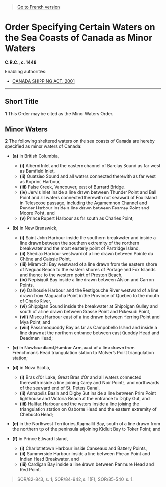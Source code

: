 > [Go to French version](/fr/Règlements/Codification%20des%20règlements%20du%20Canada/1401-1500/C.R.C.,%20ch.%201448.md)

# Order Specifying Certain Waters on the Sea Coasts of Canada as Minor Waters

**C.R.C., c. 1448**

Enabling authorities: 
- [CANADA SHIPPING ACT, 2001](/en/Acts/Statutes%20of%20Canada/2001/c.%2026.md)

----------



## Short Title


**1** This Order may be cited as the Minor Waters Order.




## Minor Waters


**2** The following sheltered waters on the sea coasts of Canada are hereby specified as minor waters of Canada:
- **(a)** in British Columbia,
	- **(i)** Alberni Inlet and the eastern channel of Barclay Sound as far west as Bamfield Inlet,
	- **(ii)** Quatsino Sound and all waters connected therewith as far west as Koprino Harbour,
	- **(iii)** False Creek, Vancouver, east of Burrard Bridge,
	- **(iv)** Jervis Inlet inside a line drawn between Thunder Point and Ball Point and all waters connected therewith not seaward of Fox Island in Telescope passage, including the Agamemnon Channel and Pender Harbour inside a line drawn between Fearney Point and Moore Point, and
	- **(v)** Prince Rupert Harbour as far south as Charles Point;
- **(b)** in New Brunswick,
	- **(i)** Saint John Harbour inside the southern breakwater and inside a line drawn between the southern extremity of the northern breakwater and the most easterly point of Partridge Island,
	- **(ii)** Shediac Harbour westward of a line drawn between Pointe du Chêne and Caissie Point,
	- **(iii)** Miramichi Bay westward of a line drawn from the eastern shore of Neguac Beach to the eastern shores of Portage and Fox Islands and thence to the western point of Preston Beach,
	- **(iv)** Nepisiquit Bay inside a line drawn between Alston and Carron Points,
	- **(v)** Dalhousie Harbour and the Restigouche River westward of a line drawn from Maguacha Point in the Province of Quebec to the mouth of Charlo River,
	- **(vi)** Shippigan Sound inside the breakwater at Shippigan Gulley and south of a line drawn between Grasse Point and Pokesudi Point,
	- **(vii)** Miscou Harbour east of a line drawn between Herring Point and Mya Point, and
	- **(viii)** Passamoquoddy Bay as far as Campobello Island and inside a line drawn at the northern entrance between east Quoddy Head and Deadman Head;
- **(c)** in Newfoundland,Humber Arm, east of a line drawn from Frenchman’s Head triangulation station to McIver’s Point triangulation station;


- **(d)** in Nova Scotia,
	- **(i)** Bras d’Or Lake, Great Bras d’Or and all waters connected therewith inside a line joining Carey and Noir Points, and northwards of the seaward end of St. Peters Canal,
	- **(ii)** Annapolis Basin and Digby Gut inside a line between Prim Point lighthouse and Victoria Beach at the entrance to Digby Gut, and
	- **(iii)** Halifax Harbour and the waters inside a line joining the triangulation station on Osborne Head and the eastern extremity of Chebucto Head;
- **(e)** in the Northwest Territories,Kugmallit Bay, south of a line drawn from the northern tip of the peninsula adjoining Kidluit Bay to Toker Point; and


- **(f)** in Prince Edward Island,
	- **(i)** Charlottetown Harbour inside Canseaux and Battery Points,
	- **(ii)** Summerside Harbour inside a line between Phelan Point and Indian Head Breakwater, and
	- **(iii)** Cardigan Bay inside a line drawn between Panmure Head and Red Point.
> SOR/82-843, s. 1; SOR/84-942, s. 1(F); SOR/85-540, s. 1.



